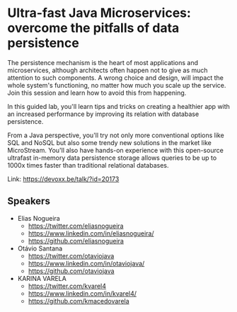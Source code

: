 # Ultra-fast Java Microservices: overcome the pitfalls of data persistence

The persistence mechanism is the heart of most applications and microservices, although architects often happen not to give as much attention to such components. A wrong choice and design, will impact the whole system's functioning, no matter how much you scale up the service. Join this session and learn how to avoid this from happening.

In this guided lab, you'll learn tips and tricks on creating a healthier app with an increased performance by improving its relation with database persistence. 

From a Java perspective, you'll try not only more conventional options like SQL and NoSQL but also some trendy new solutions in the market like MicroStream. You'll also have hands-on experience with this open-source ultrafast in-memory data persistence storage allows queries to be up to 1000x times faster than traditional relational databases.

Link: https://devoxx.be/talk/?id=20173


## Speakers

* Elias Nogueira
  * https://twitter.com/eliasnogueira
  * https://www.linkedin.com/in/eliasnogueira/
  * https://github.com/eliasnogueira
* Otávio Santana
  * https://twitter.com/otaviojava
  * https://www.linkedin.com/in/otaviojava/
  * https://github.com/otaviojava
* KARINA VARELA
  * https://twitter.com/kvarel4
  * https://www.linkedin.com/in/kvarel4/
  * https://github.com/kmacedovarela
